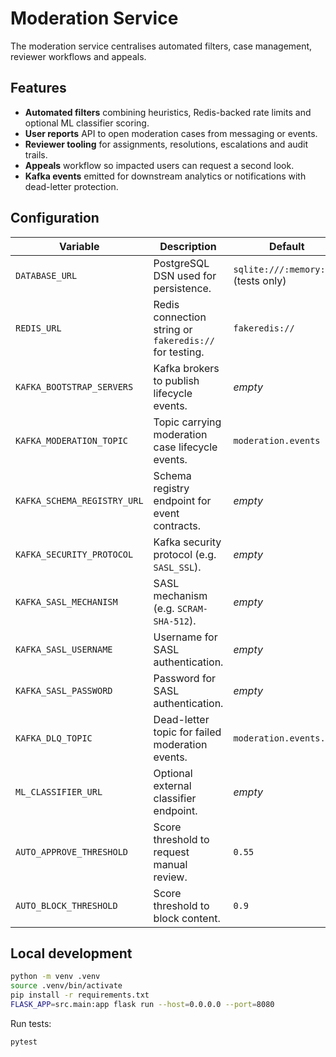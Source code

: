 # Moderation Service

The moderation service centralises automated filters, case management, reviewer workflows and appeals.

## Features

- **Automated filters** combining heuristics, Redis-backed rate limits and optional ML classifier scoring.
- **User reports** API to open moderation cases from messaging or events.
- **Reviewer tooling** for assignments, resolutions, escalations and audit trails.
- **Appeals** workflow so impacted users can request a second look.
- **Kafka events** emitted for downstream analytics or notifications with dead-letter protection.

## Configuration

| Variable | Description | Default |
| --- | --- | --- |
| `DATABASE_URL` | PostgreSQL DSN used for persistence. | `sqlite:///:memory:` (tests only) |
| `REDIS_URL` | Redis connection string or `fakeredis://` for testing. | `fakeredis://` |
| `KAFKA_BOOTSTRAP_SERVERS` | Kafka brokers to publish lifecycle events. | _empty_ |
| `KAFKA_MODERATION_TOPIC` | Topic carrying moderation case lifecycle events. | `moderation.events` |
| `KAFKA_SCHEMA_REGISTRY_URL` | Schema registry endpoint for event contracts. | _empty_ |
| `KAFKA_SECURITY_PROTOCOL` | Kafka security protocol (e.g. `SASL_SSL`). | _empty_ |
| `KAFKA_SASL_MECHANISM` | SASL mechanism (e.g. `SCRAM-SHA-512`). | _empty_ |
| `KAFKA_SASL_USERNAME` | Username for SASL authentication. | _empty_ |
| `KAFKA_SASL_PASSWORD` | Password for SASL authentication. | _empty_ |
| `KAFKA_DLQ_TOPIC` | Dead-letter topic for failed moderation events. | `moderation.events.dlq` |
| `ML_CLASSIFIER_URL` | Optional external classifier endpoint. | _empty_ |
| `AUTO_APPROVE_THRESHOLD` | Score threshold to request manual review. | `0.55` |
| `AUTO_BLOCK_THRESHOLD` | Score threshold to block content. | `0.9` |

## Local development

```bash
python -m venv .venv
source .venv/bin/activate
pip install -r requirements.txt
FLASK_APP=src.main:app flask run --host=0.0.0.0 --port=8080
```

Run tests:

```bash
pytest
```
